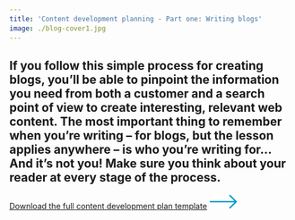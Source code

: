 ```yaml
---
title: 'Content development planning - Part one: Writing blogs'
image: ./blog-cover1.jpg
---
```


## If you follow this simple process for creating blogs, you’ll be able to pinpoint the information you need from both a customer and a search point of view to create interesting, relevant web content. The most important thing to remember when you’re writing – for blogs, but the lesson applies anywhere – is who you’re writing for... And it’s not you! Make sure you think about your reader at every stage of the process.

[Download the full content development plan template](https://ebp-copy.eblue-hosting.co.uk/wp-content/uploads/2021/12/Blogging-Social-Media-Document-e-bp.pdf) [![](images/blue-submit-arrow-e1638914242370.png)](https://ebp-copy.eblue-hosting.co.uk/wp-content/uploads/2021/12/Blogging-Social-Media-Document-e-bp.pdf)
